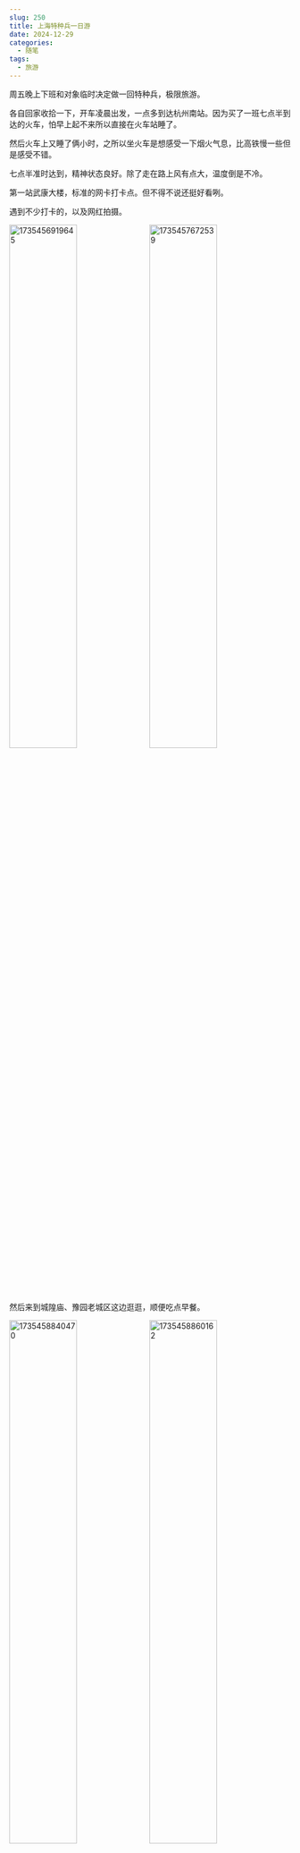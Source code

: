 ```yaml
---
slug: 250
title: 上海特种兵一日游
date: 2024-12-29
categories:
  - 随笔
tags:
  - 旅游
---
```


<style>
img{width:49%;}
@media(max-width:768px){img{width:100%;}}
</style>

周五晚上下班和对象临时决定做一回特种兵，极限旅游。

各自回家收拾一下，开车凌晨出发，一点多到达杭州南站。因为买了一班七点半到达的火车，怕早上起不来所以直接在火车站睡了。

然后火车上又睡了俩小时，之所以坐火车是想感受一下烟火气息，比高铁慢一些但是感受不错。

七点半准时达到，精神状态良好。除了走在路上风有点大，温度倒是不冷。

第一站武康大楼，标准的网卡打卡点。但不得不说还挺好看咧。

遇到不少打卡的，以及网红拍摄。

![1735456919645](https://imgurl.zishu.me/2024/12/1735456919645.webp)
![1735457672539](https://imgurl.zishu.me/2024/12/1735457672539.webp)

然后来到城隍庙、豫园老城区这边逛逛，顺便吃点早餐。

![1735458840470](https://imgurl.zishu.me/2024/12/1735458840470.webp)
![1735458860162](https://imgurl.zishu.me/2024/12/1735458860162.webp)

![1735458947895](https://imgurl.zishu.me/2024/12/1735458947895.webp)
![1735458960949](https://imgurl.zishu.me/2024/12/1735458960949.webp)

逛完之后就顺着路线走到黄埔江边外滩看看东方明珠，以及各种民国时期的建筑。

![1735458997853](https://imgurl.zishu.me/2024/12/1735458997853.webp)
![1735459140956](https://imgurl.zishu.me/2024/12/1735459140956.webp)

![1735459152015](https://imgurl.zishu.me/2024/12/1735459152015.webp)
![1735459181201](https://imgurl.zishu.me/2024/12/1735459181201.webp)

逛累了之后就坐轮渡过黄浦江来到东方明珠脚下，顺便看看网红打卡三件套。

![1735459007051](https://imgurl.zishu.me/2024/12/1735459007051.webp)

![1735459391685](https://imgurl.zishu.me/2024/12/1735459391685.webp)
![1735459081735](https://imgurl.zishu.me/2024/12/1735459081735.webp)

六点多都逛完之后，坐上了回家的火车结束这趟旅程，到家 8 点正好休息（其实也不算特种兵了）。开着小米运动一天走了 17 公里，3w 步，但是并没有感觉到累，可能两个人比较放松吧，拍拍照打打卡还是蛮舒服的。

感叹不愧是大都市，消费都比杭州高了一个档次。
